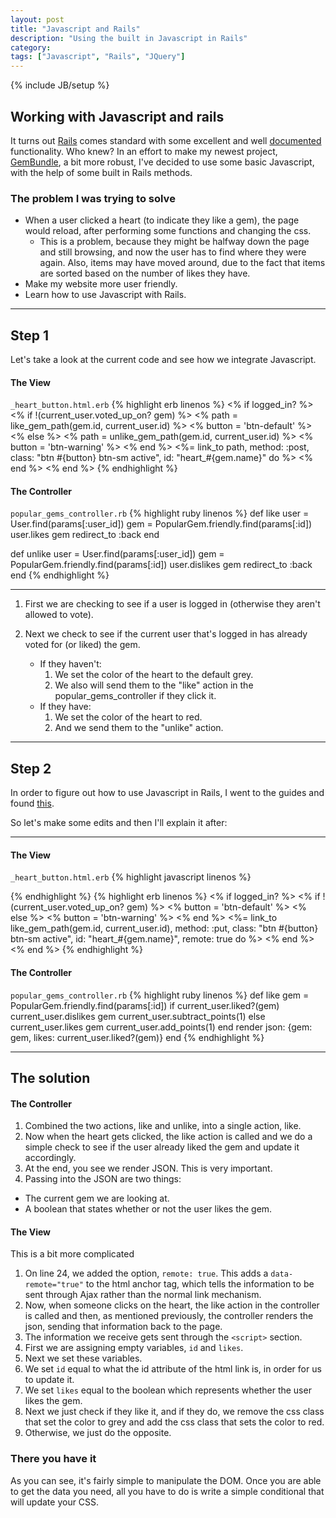 ```yaml
---
layout: post
title: "Javascript and Rails"
description: "Using the built in Javascript in Rails"
category: 
tags: ["Javascript", "Rails", "JQuery"]
---
```

{% include JB/setup %}

## Working with Javascript and rails

It turns out [Rails](http://rubyonrails.org/) comes standard with some excellent and well [documented](http://guides.rubyonrails.org/) functionality. Who knew? In an effort to make my newest project, [GemBundle](http://www.gembundle.com), a bit more robust, I've decided to use some basic Javascript, with the help of some built in Rails methods.

### The problem I was trying to solve
* When a user clicked a heart (to indicate they like a gem), the page would reload, after performing some functions and changing the css.
    * This is a problem, because they might be halfway down the page and still browsing, and now the user has to find where they were again. Also, items may have moved around, due to the fact that items are sorted based on the number of likes they have.
* Make my website more user friendly.
* Learn how to use Javascript with Rails.

---------

## Step 1

Let's take a look at the current code and see how we integrate Javascript.

#### The View
`_heart_button.html.erb`
{% highlight erb linenos %}
<% if logged_in? %>
  <% if !(current_user.voted_up_on? gem) %>
    <% path = like_gem_path(gem.id, current_user.id) %>
    <% button = 'btn-default' %>
  <% else %>
    <% path = unlike_gem_path(gem.id, current_user.id) %>
    <% button = 'btn-warning' %>
  <% end %>
  <%= link_to path, method: :post, class: "btn #{button} btn-sm active", id: "heart_#{gem.name}" do %>
    <span class="glyphicon glyphicon-heart"></span>
    <input type="hidden" value="<%= gem.id %>" name="popular_gem_id">
    <input type="hidden" value="<%= current_user.id %>" name="user_id">
  <% end %>
<% end %>
{% endhighlight %}

#### The Controller
`popular_gems_controller.rb`
{% highlight ruby linenos %}
def like
    user = User.find(params[:user_id])
    gem = PopularGem.friendly.find(params[:id])
    user.likes gem
    redirect_to :back
  end

def unlike
    user = User.find(params[:user_id])
    gem = PopularGem.friendly.find(params[:id])
    user.dislikes gem
    redirect_to :back
end
{% endhighlight %}

---------
1. First we are checking to see if a user is logged in (otherwise they aren't allowed to vote).
2. Next we check to see if the current user that's logged in has already voted for (or liked) the gem.
    
    * If they haven't:
      1. We set the color of the heart to the default grey.
      2. We also will send them to the "like" action in the popular_gems_controller if they click it.
    * If they have:
      1. We set the color of the heart to red.
      2. And we send them to the "unlike" action.
      
---------

## Step 2

In order to figure out how to use Javascript in Rails, I went to the guides and found [this](http://guides.rubyonrails.org/working_with_javascript_in_rails.html#server-side-concerns). 

So let's make some edits and then I'll explain it after:

----------

#### The View
`_heart_button.html.erb`
{% highlight javascript linenos %}
<script>
  $(function() {
    return $("a[data-remote]").on("ajax:success", function(e, data, status, xhr) {
      var id, likes;
      id = "heart_" + data.gem.name;
      likes = data.likes;
      if (likes) {
        $("#" + id).removeClass("btn-default");
        $("#" + id).addClass("btn-warning");
      } else {
        $("#" + id).removeClass("btn-warning");
        $("#" + id).addClass("btn-default");
      }
    });
  });
</script>
{% endhighlight %}
{% highlight erb linenos %}
<% if logged_in? %>
  <% if !(current_user.voted_up_on? gem) %>
    <% button = 'btn-default' %>
  <% else %>
    <% button = 'btn-warning' %>
  <% end %>
  <%= link_to like_gem_path(gem.id, current_user.id), method: :put, class: "btn #{button} btn-sm active", id: "heart_#{gem.name}", remote: true do %>
    <span class="glyphicon glyphicon-heart"></span>
    <input type="hidden" value="<%= gem.id %>" name="popular_gem_id">
    <input type="hidden" value="<%= current_user.id %>" name="user_id">
  <% end %>
<% end %>
{% endhighlight %}

#### The Controller
`popular_gems_controller.rb`
{% highlight ruby linenos %}
def like
  gem = PopularGem.friendly.find(params[:id])
  if current_user.liked?(gem)
    current_user.dislikes gem
    current_user.subtract_points(1)
  else
    current_user.likes gem
    current_user.add_points(1)
  end
  render json: {gem: gem, likes: current_user.liked?(gem)}
end
{% endhighlight %}

-----------

## The solution

#### The Controller
1. Combined the two actions, like and unlike, into a single action, like.
2. Now when the heart gets clicked, the like action is called and we do a simple check to see if the user already liked the gem and update it accordingly.
3. At the end, you see we render JSON. This is very important.
4. Passing into the JSON are two things:
 * The current gem we are looking at.
 * A boolean that states whether or not the user likes the gem.

#### The View
This is a bit more complicated
1. On line 24, we added the option, `remote: true`. This adds a `data-remote="true"` to the html anchor tag, which tells the information to be sent through Ajax rather than the normal link mechanism.
2. Now, when someone clicks on the heart, the like action in the controller is called and then, as mentioned previously, the controller renders the json, sending that information back to the page.
3. The information we receive gets sent through the `<script>` section.
4. First we are assigning empty variables, `id` and `likes`.
5. Next we set these variables.
6. We set `id` equal to what the id attribute of the html link is, in order for us to update it.
7. We set `likes` equal to the boolean which represents whether the user likes the gem.
8. Next we just check if they like it, and if they do, we remove the css class that set the color to grey and add the css class that sets the color to red.
9. Otherwise, we just do the opposite.


### There you have it

As you can see, it's fairly simple to manipulate the DOM. 
Once you are able to get the data you need, all you have to do is write a simple conditional that will update your CSS.
